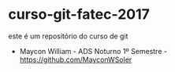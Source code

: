 # curso-git-fatec-2017

este é um repositório do curso de git

- Maycon William - ADS Noturno 1º Semestre -
https://github.com/MayconWSoler
